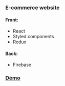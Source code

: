 ### E-commerce website
#### Front:  
- React
- Styled components
- Redux
#### Back:
- Firebase
### [Démo](https://marvelous-meringue-d25f63.netlify.app/shop) 
